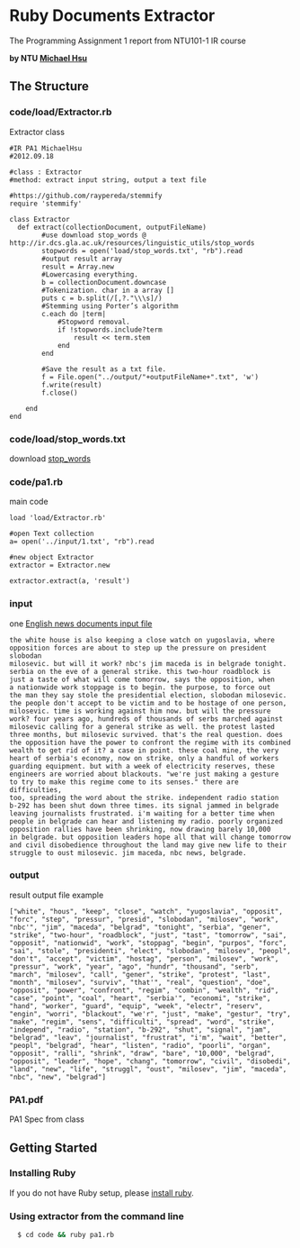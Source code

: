 # Ruby Documents Extractor
The Programming Assignment 1 report from NTU101-1 IR course

**by NTU [Michael Hsu](https://www.facebook.com/evenchange4 "facebook")**

## The Structure
### code/load/Extractor.rb
Extractor class
```
#IR PA1 MichaelHsu
#2012.09.18

#class : Extractor
#method: extract input string, output a text file

#https://github.com/raypereda/stemmify
require 'stemmify'

class Extractor
  def extract(collectionDocument, outputFileName)
		#use download stop_words @ http://ir.dcs.gla.ac.uk/resources/linguistic_utils/stop_words
		stopwords = open('load/stop_words.txt', "rb").read
		#output result array
		result = Array.new
		#Lowercasing everything.
		b = collectionDocument.downcase
		#Tokenization. char in a array []
		puts c = b.split(/[,?."\\\s]/)
		#Stemming using Porter’s algorithm
		c.each do |term|
			#Stopword removal.
			if !stopwords.include?term
				result << term.stem
			end
		end

		#Save the result as a txt file.
		f = File.open("../output/"+outputFileName+".txt", 'w')
		f.write(result)
		f.close()

	end
end
```

### code/load/stop_words.txt
download [stop_words](http://ir.dcs.gla.ac.uk/resources/linguistic_utils/stop_words "download stop_words")

### code/pa1.rb
main code	
```
load 'load/Extractor.rb'

#open Text collection
a= open('../input/1.txt', "rb").read

#new object Extractor
extractor = Extractor.new  

extractor.extract(a, 'result')
```
### input
one [English news documents input file](https://ceiba.ntu.edu.tw/course/b079e8/content/1.txt "download")
```
the white house is also keeping a close watch on yugoslavia, where 
opposition forces are about to step up the pressure on president slobodan 
milosevic. but will it work? nbc's jim maceda is in belgrade tonight. 
serbia on the eve of a general strike. this two-hour roadblock is 
just a taste of what will come tomorrow, says the opposition, when 
a nationwide work stoppage is to begin. the purpose, to force out 
the man they say stole the presidential election, slobodan milosevic. 
the people don't accept to be victim and to be hostage of one person, 
milosevic. time is working against him now. but will the pressure 
work? four years ago, hundreds of thousands of serbs marched against 
milosevic calling for a general strike as well. the protest lasted 
three months, but milosevic survived. that's the real question. does 
the opposition have the power to confront the regime with its combined 
wealth to get rid of it? a case in point. these coal mine, the very 
heart of serbia's economy, now on strike, only a handful of workers 
guarding equipment. but with a week of electricity reserves, these 
engineers are worried about blackouts. "we're just making a gesture 
to try to make this regime come to its senses." there are difficulties, 
too, spreading the word about the strike. independent radio station 
b-292 has been shut down three times. its signal jammed in belgrade 
leaving journalists frustrated. i'm waiting for a better time when 
people in belgrade can hear and listening my radio. poorly organized 
opposition rallies have been shrinking, now drawing barely 10,000 
in belgrade. but opposition leaders hope all that will change tomorrow 
and civil disobedience throughout the land may give new life to their 
struggle to oust milosevic. jim maceda, nbc news, belgrade.
```
### output
result output file example
```
["white", "hous", "keep", "close", "watch", "yugoslavia", "opposit", "forc", "step", "pressur", "presid", "slobodan", "milosev", "work", "nbc'", "jim", "maceda", "belgrad", "tonight", "serbia", "gener", "strike", "two-hour", "roadblock", "just", "tast", "tomorrow", "sai", "opposit", "nationwid", "work", "stoppag", "begin", "purpos", "forc", "sai", "stole", "presidenti", "elect", "slobodan", "milosev", "peopl", "don't", "accept", "victim", "hostag", "person", "milosev", "work", "pressur", "work", "year", "ago", "hundr", "thousand", "serb", "march", "milosev", "call", "gener", "strike", "protest", "last", "month", "milosev", "surviv", "that'", "real", "question", "doe", "opposit", "power", "confront", "regim", "combin", "wealth", "rid", "case", "point", "coal", "heart", "serbia'", "economi", "strike", "hand", "worker", "guard", "equip", "week", "electr", "reserv", "engin", "worri", "blackout", "we'r", "just", "make", "gestur", "try", "make", "regim", "sens", "difficulti", "spread", "word", "strike", "independ", "radio", "station", "b-292", "shut", "signal", "jam", "belgrad", "leav", "journalist", "frustrat", "i'm", "wait", "better", "peopl", "belgrad", "hear", "listen", "radio", "poorli", "organ", "opposit", "ralli", "shrink", "draw", "bare", "10,000", "belgrad", "opposit", "leader", "hope", "chang", "tomorrow", "civil", "disobedi", "land", "new", "life", "struggl", "oust", "milosev", "jim", "maceda", "nbc", "new", "belgrad"]
```
### PA1.pdf
PA1 Spec from class

## Getting Started
### Installing Ruby
If you do not have Ruby setup, please [install ruby](http://www.ruby-lang.org/zh_TW/downloads/ "ruby").

### Using extractor from the command line
``` bash
  $ cd code && ruby pa1.rb
```
